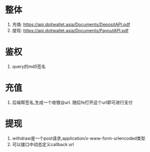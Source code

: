整体
==============
1. 充值: https://api.doitwallet.asia/Documents/DepositAPI.pdf
2. 提现: https://api.doitwallet.asia/Documents/PayoutAPI.pdf



鉴权
==============
1. query的md5签名


充值
==============
1. 后端帮签名,生成一个收银台url.  随后fe打开这个url即可进行支付


提现
===============
1. withdraw是一个post请求,application/x-www-form-urlencoded类型
2. 可以接口中动态定义callback url